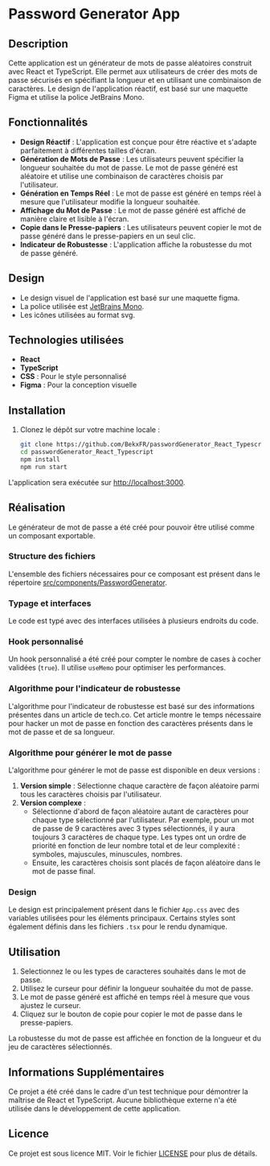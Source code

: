 # Password Generator App

## Description

Cette application est un générateur de mots de passe aléatoires construit avec React et TypeScript. Elle permet aux utilisateurs de créer des mots de passe sécurisés en spécifiant la longueur et en utilisant une combinaison de caractères. Le design de l'application réactif, est basé sur une maquette Figma et utilise la police JetBrains Mono.

## Fonctionnalités

- **Design Réactif** : L'application est conçue pour être réactive et s'adapte parfaitement à différentes tailles d'écran.
- **Génération de Mots de Passe** : Les utilisateurs peuvent spécifier la longueur souhaitée du mot de passe. Le mot de passe généré est aléatoire et utilise une combinaison de caractères choisis par l'utilisateur.
- **Génération en Temps Réel** : Le mot de passe est généré en temps réel à mesure que l'utilisateur modifie la longueur souhaitée.
- **Affichage du Mot de Passe** : Le mot de passe généré est affiché de manière claire et lisible à l'écran.
- **Copie dans le Presse-papiers** : Les utilisateurs peuvent copier le mot de passe généré dans le presse-papiers en un seul clic.
- **Indicateur de Robustesse** : L'application affiche la robustesse du mot de passe généré.

## Design

- Le design visuel de l'application est basé sur une maquette figma.
- La police utilisée est [JetBrains Mono](https://fonts.google.com/specimen/JetBrains+Mono).
- Les icônes utilisées au format svg.

## Technologies utilisées

- **React**
- **TypeScript**
- **CSS** : Pour le style personnalisé
- **Figma** : Pour la conception visuelle

## Installation

1. Clonez le dépôt sur votre machine locale :

   ```bash
   git clone https://github.com/BekxFR/passwordGenerator_React_Typescript.git
   cd passwordGenerator_React_Typescript
   npm install
   npm run start
   ```
L'application sera exécutée sur [http://localhost:3000](http://localhost:3000).

## Réalisation

Le générateur de mot de passe a été créé pour pouvoir être utilisé comme un composant exportable. 

### Structure des fichiers

L'ensemble des fichiers nécessaires pour ce composant est présent dans le répertoire [src/components/PasswordGenerator](https://github.com/BekxFR/passwordGenerator_React_Typescript/tree/main/src/components/PasswordGenerator).

### Typage et interfaces

Le code est typé avec des interfaces utilisées à plusieurs endroits du code.

### Hook personnalisé

Un hook personnalisé a été créé pour compter le nombre de cases à cocher validées (`true`). Il utilise `useMemo` pour optimiser les performances.

### Algorithme pour l'indicateur de robustesse

L'algorithme pour l'indicateur de robustesse est basé sur des informations présentes dans un article de tech.co. Cet article montre le temps nécessaire pour hacker un mot de passe en fonction des caractères présents dans le mot de passe et de sa longueur.

### Algorithme pour générer le mot de passe

L'algorithme pour générer le mot de passe est disponible en deux versions :

1. **Version simple** : Sélectionne chaque caractère de façon aléatoire parmi tous les caractères choisis par l'utilisateur.
2. **Version complexe** : 
    - Sélectionne d'abord de façon aléatoire autant de caractères pour chaque type sélectionné par l'utilisateur. Par exemple, pour un mot de passe de 9 caractères avec 3 types sélectionnés, il y aura toujours 3 caractères de chaque type. Les types ont un ordre de priorité en fonction de leur nombre total et de leur complexité : symboles, majuscules, minuscules, nombres.
    - Ensuite, les caractères choisis sont placés de façon aléatoire dans le mot de passe final.

### Design

Le design est principalement présent dans le fichier `App.css` avec des variables utilisées pour les éléments principaux. Certains styles sont également définis dans les fichiers `.tsx` pour le rendu dynamique.


## Utilisation

1. Selectionnez le ou les types de caracteres souhaités dans le mot de passe.
2. Utilisez le curseur pour définir la longueur souhaitée du mot de passe.
3. Le mot de passe généré est affiché en temps réel à mesure que vous ajustez le curseur.
4. Cliquez sur le bouton de copie pour copier le mot de passe dans le presse-papiers.

La robustesse du mot de passe est affichée en fonction de la longueur et du jeu de caractères sélectionnés.

## Informations Supplémentaires

Ce projet a été créé dans le cadre d'un test technique pour démontrer la maîtrise de React et TypeScript. Aucune bibliothèque externe n'a été utilisée dans le développement de cette application.

## Licence

Ce projet est sous licence MIT. Voir le fichier [LICENSE](LICENSE) pour plus de détails.
